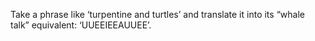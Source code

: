 Take a phrase like ‘turpentine and turtles’ and translate it into its “whale talk” equivalent: ‘UUEEIEEAUUEE’.